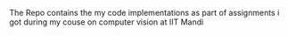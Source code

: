 The Repo contains the my code implementations as part of assignments i got during my couse on computer vision at IIT Mandi